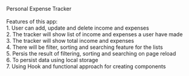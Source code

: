 Personal Expense Tracker <br /><br />
Features of this app: <br />
    1. User can add, update and delete income and expenses <br />
    2. The tracker will show list of income and expenses a user have made <br />
    3. The tracker will show total income and expenses <br />
    4. There will be filter, sorting and searching feature for the lists <br />
    5. Persis the result of filtering, sorting and searching on page reload <br />
    6. To persist data using local storage <br />
    7. Using Hook and functional approach for creating components <br />